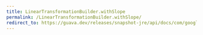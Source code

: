 ```yaml
---
title: LinearTransformationBuilder.withSlope
permalink: /LinearTransformationBuilder.withSlope/
redirect_to: https://guava.dev/releases/snapshot-jre/api/docs/com/google/common/math/LinearTransformation.LinearTransformationBuilder.html#withSlope-double-
---
```

